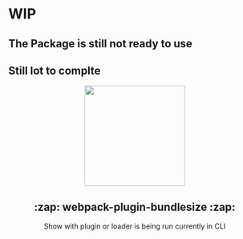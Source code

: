 # WIP
## The Package is still not ready to use
## Still lot to complte


<p align="center" >
    <img src="https://imgur.com/SW2cpQr.png" width="200px" />
</p>
<h2 align="center">:zap: webpack-plugin-bundlesize :zap:</h2>

<p align="center" >
Show with plugin or loader is being run currently in CLI
</p>
